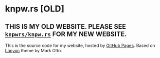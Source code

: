 # knpw.rs [OLD]

## THIS IS MY OLD WEBSITE. PLEASE SEE [`knpwrs/knpw.rs`] FOR MY NEW WEBSITE.

This is the source code for my website, hosted by [GitHub Pages][ghp]. Based on
[Lanyon] theme by Mark Otto.

[Lanyon]: https://github.com/poole/lanyon "Lanyon"
[`knpwrs/knpw.rs`]: https://github.com/knpwrs/knpw.rs "New Site"
[ghp]: https://pages.github.com/ "GitHub Pages"
